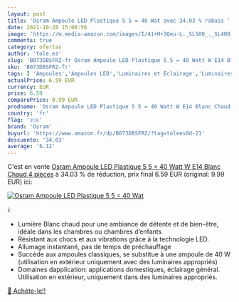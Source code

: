 ```yaml
---
layout: post
title: 'Osram Ampoule LED Plastique 5 5 = 40 Wat avec 34.03 % rabais '
date: 2021-10-28 15:08:56
image: 'https://m.media-amazon.com/images/I/41+H+3Qeu-L._SL500_._SL400_.jpg'
comments: true
category: ofertas
author: 'tole.es'
slug: 'B073DBSFRZ-fr Osram Ampoule LED Plastique 5 5 = 40 Watt W E14 Blanc...'
sku: 'B073DBSFRZ-fr'
tags: [ 'Ampoules','Ampoules LED','Luminaires et Éclairage','Luminaires et éclairage','osram', ]
actualPrice: 6.59 EUR
currency: EUR
price: 6.59
comparePrice: 9.99 EUR
prodname: 'Osram Ampoule LED Plastique 5 5 = 40 Watt W E14 Blanc Chaud  4 pièces'
country: 'fr'
flag: '🇫🇷'
brand: 'Osram'
buyurl: 'https://www.amazon.fr/dp/B073DBSFRZ/?tag=tolees0d-21'
descuento: '34.03'
average: '6.12'
---
```


C'est en vente [Osram Ampoule LED Plastique 5 5 = 40 Watt W E14 Blanc Chaud  4 pièces](https://www.amazon.fr/dp/B073DBSFRZ/?tag=tolees0d-21)  à  34.03 % de réduction, prix final  6.59 EUR (original: 9.99 EUR) ici:

[![Osram Ampoule LED Plastique 5 5 = 40 Wat](https://m.media-amazon.com/images/I/41+H+3Qeu-L._SL500_._SL400_.jpg)](https://www.amazon.fr/dp/B073DBSFRZ/?tag=tolees0d-21)

ℹ️:

- Lumière Blanc chaud pour une ambiance de détente et de bien-être, idéale dans les chambres ou chambres d’enfants
- Résistant aux chocs et aux vibrations grâce à la technologie LED.
- Allumage instantané, pas de temps de préchauffage
- Succède aux ampoules classiques, se substitue à une ampoule de 40 W (utilisation en extérieur uniquement avec des luminaires appropriés)
- Domaines dapplication: applications domestiques, éclairage général. Utilisation en extérieur, uniquement dans des luminaires appropriés.

[🛒 Achète-le!!](https://www.amazon.fr/dp/B073DBSFRZ/?tag=tolees0d-21)
